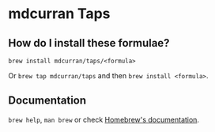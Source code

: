 # mdcurran Taps

## How do I install these formulae?

`brew install mdcurran/taps/<formula>`

Or `brew tap mdcurran/taps` and then `brew install <formula>`.

## Documentation

`brew help`, `man brew` or check [Homebrew's documentation](https://docs.brew.sh).
